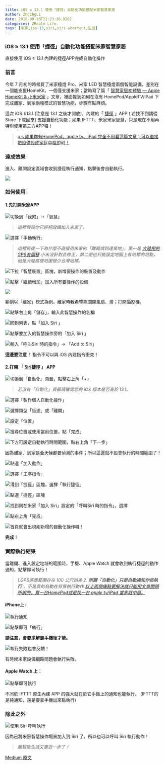```yaml
---
title: iOS ≥ 13.1 使用「捷徑」自動化功能搭配米家智慧家居
author: ZhgChgLi
date: 2019-09-26T22:23:36.828Z
categories: ZRealm Life.
tags: [米家,ios-13,siri,siri-shortcut,生活]
---
```


### iOS ≥ 13.1 使用「捷徑」自動化功能搭配米家智慧家居

直接使用 iOS ≥ 13.1 內建的捷徑APP完成自動化操作
### 前言

今年 7 月初的時候買了米家檯燈 Pro、米家 LED 智慧檯燈兩個智能設備，差別在一個能支援HomeKit，一個僅支援米家；當時寫了篇「 [智慧家居初體驗 — Apple HomeKit & 小米米家](../%E6%99%BA%E6%85%A7%E5%AE%B6%E5%B1%85%E5%88%9D%E9%AB%94%E9%A9%97-apple-homekit-%E5%B0%8F%E7%B1%B3%E7%B1%B3%E5%AE%B6-c3150cdc85dd) 」文章，裡面提到如何在沒有 HomePod/AppleTV/iPad 下完成離家、到家兩種模式的智慧功能，步驟有點麻煩。

這次 iOS ≥13.1 (注意是 13.1 之後才開放)，內建的「 [捷徑](https://apps.apple.com/tw/app/%E6%8D%B7%E5%BE%91/id915249334) 」APP ( 若找不到請從 Store 下載回來) 支援自動化功能；如果 IFTTT、米家米家智慧，只是現在不用再特別使用第三方APP囉！
> [p.s 如果你有HomePod、apple tv、iPad 完全不用看這篇文章；可以直接把設備設成家庭中樞即可！](../%E6%99%BA%E6%85%A7%E5%AE%B6%E5%B1%85%E5%88%9D%E9%AB%94%E9%A9%97-apple-homekit-%E5%B0%8F%E7%B1%B3%E7%B1%B3%E5%AE%B6-c3150cdc85dd)

### 達成效果

進入、離開設定區域會收到捷徑執行通知，點擊後會自動執行。

![](/assets/21119db777dd/1*PxV5JPkSaWVLENgQwM1MqQ.png)
### 如何使用
#### 1.先打開米家APP

![切換到「我的」->「智慧」](/assets/21119db777dd/1*Z0Papen1int2BNH-UO5GjQ.png "切換到「我的」->「智慧」")
> _這裡假設你已經把設備加入米家了。_


![選擇「手動執行」](/assets/21119db777dd/1*k70shMyqZ68g3TT6xQIr6Q.png "選擇「手動執行」")
> _這裡再提一下為什麼不直接用米家的「離開或到達某地」，第一是 [大陸用的GPS有偏移](https://buzzorange.com/techorange/2019/05/09/china-map-is-wrong/) 小米沒針對此修正，第二是他只能設定地圖上有地標的地點，他是大陸高德地圖很少台灣地標。_


![下拉「智慧裝置」區塊，新增要操作的裝置及動作](/assets/21119db777dd/1*IPg5D4G7N514em_kfWuc5w.png "下拉「智慧裝置」區塊，新增要操作的裝置及動作")

![點擊「繼續增加」加入所有要操作的設備](/assets/21119db777dd/1*wQOvC90cSr2iswe_80qHxw.png "點擊「繼續增加」加入所有要操作的設備")

![](/assets/21119db777dd/1*NkJcbWEBZACxpdVT7plPDQ.png)

範例以「離家」模式為例，離家時我希望能關閉風扇、燈；打開攝影機。

![點擊右上角「儲存」，輸入此智慧操作的名稱](/assets/21119db777dd/1*7NJfN3nJ_YjDVDfg1eOkiA.png "點擊右上角「儲存」，輸入此智慧操作的名稱")

![回到列表，點「加入 Siri 」](/assets/21119db777dd/1*J3bs38gdCu7lWM5_BF3Gxg.png "回到列表，點「加入 Siri 」")

![點擊要加入的智慧操作旁的「加入 Siri 」](/assets/21119db777dd/1*3-StxB6DSIQ9CEvg8xxMVg.png "點擊要加入的智慧操作旁的「加入 Siri 」")

![輸入「呼叫Siri 時的指令」-> 「Add to Siri」](/assets/21119db777dd/1*g0PjYwD7i-oiA3Ju9V76QQ.png "輸入「呼叫Siri 時的指令」-> 「Add to Siri」")

**這邊要注意！** 指令不可以與 iOS 內建指令衝突！
#### 2.打開 「 [Siri捷徑](https://apps.apple.com/tw/app/%E6%8D%B7%E5%BE%91/id915249334) 」 APP

![切換到「自動化」頁籤，點擊右上角「+」](/assets/21119db777dd/1*_LPvWc3F9OKed2q93u2sQA.png "切換到「自動化」頁籤，點擊右上角「+」")
> _若沒有「自動化」頁籤請確認您的 iOS 版本是否高於 13.1。_


![選擇「製作個人自動化操作」](/assets/21119db777dd/1*ojg-47V9xCb_kL80sCIj-g.png "選擇「製作個人自動化操作」")

![選擇類型「抵達」或「離開」](/assets/21119db777dd/1*PhBHbQ57IqvvToRYfT_C5g.png "選擇類型「抵達」或「離開」")

![設定「位置」](/assets/21119db777dd/1*V2yPBSYfv770EePQoTTJFQ.png "設定「位置」")

![搜尋位置或使用當前位置，點「完成」](/assets/21119db777dd/1*i-L6rmMe0aj5D-bReIc9Nw.png "搜尋位置或使用當前位置，點「完成」")

![下方可設定自動執行時間範圍，點右上角「下一步」](/assets/21119db777dd/1*ZC6BZHvVtyFWyw-mfJcvXQ.png "下方可設定自動執行時間範圍，點右上角「下一步」")

因為離家、到家是全天候都要偵測的事件；所以這邊就不設會執行的時間範圍了！

![點選「加入動作」](/assets/21119db777dd/1*-8sdXS2aUk8bd-ZOGaAfKQ.png "點選「加入動作」")

![選擇「工序指令」](/assets/21119db777dd/1*njtg1AlUWKWc3cUCrGmSEQ.png "選擇「工序指令」")

![滑到「捷徑」區塊，選擇「執行捷徑」](/assets/21119db777dd/1*seDM3PVZQfQsjHpOjecQuQ.png "滑到「捷徑」區塊，選擇「執行捷徑」")

![點選「捷徑」區塊](/assets/21119db777dd/1*gXm4pRJbryAtQkuwd9dc_Q.png "點選「捷徑」區塊")

![找到剛在米家「加入 Siri」設定的「呼叫Siri 時的指令」，選擇](/assets/21119db777dd/1*gosnwKrxnR77BX4z9IMTUQ.png "找到剛在米家「加入 Siri」設定的「呼叫Siri 時的指令」，選擇")

![點右上角「完成」](/assets/21119db777dd/1*1Ab0t-A6H9GoB3FaLuetvQ.png "點右上角「完成」")

![首頁就會出現剛新增的自動化操作囉！](/assets/21119db777dd/1*iO-DeUtcQtfwiMhkvpZLwA.png "首頁就會出現剛新增的自動化操作囉！")

**完成！**
### 實際執行結果

當離開、進入設定地址的範圍時，手機、Apple Watch 就會收到執行捷徑的動作通知，點擊即可執行！
> _1.GPS感應範圍存在 100 公尺誤差_ 
_2. **所謂「自動化」只是自動通知你按執行** ，不是真的自動在背景執行動作_
> [_以上兩個痛點要解決就只能用文章開頭所說的，買一台HomePod或是找一台 apple tv/iPad 當家庭中樞。_](../%E6%99%BA%E6%85%A7%E5%AE%B6%E5%B1%85%E5%88%9D%E9%AB%94%E9%A9%97-apple-homekit-%E5%B0%8F%E7%B1%B3%E7%B1%B3%E5%AE%B6-c3150cdc85dd)

#### iPhone上 :

![執行通知](/assets/21119db777dd/1*5zxxXEtsSqQPsJh8qoRcwA.png "執行通知")

![點擊即可「執行」](/assets/21119db777dd/1*E1jWgwNHDTrXR9qQmtTmeA.png "點擊即可「執行」")

**請注意，會要求解鎖手機後才能。**

![執行失敗也會反饋！](/assets/21119db777dd/1*3UQO0R4bt-oXwglOrhXbCQ.png "執行失敗也會反饋！")

有時候米家設備網路問題會執行失敗。
#### Apple Watch 上：

![點擊即可執行](/assets/21119db777dd/1*EdRki0mt6-KE2MfW5MSB4w.png "點擊即可執行")

不同於 IFTTT 原生內建 APP 的強大就在於它手錶上的通知也能執行。
(IFTTT的是純通知，還是要拿手機出來點執行)
### 除此之外

![使用 Siri 呼叫執行](/assets/21119db777dd/1*KjRJQutJbRD3aPQUw7LeUQ.png "使用 Siri 呼叫執行")

因為已將米家智慧操作場景加入到 Siri 了，所以也可以呼叫 Siri 執行動作！
> _離智能生活又更近一步了！_


[Medium 原文](https://medium.com/zrealm-life/ios-13-1-%E4%BD%BF%E7%94%A8-%E6%8D%B7%E5%BE%91-%E8%87%AA%E5%8B%95%E5%8C%96%E5%8A%9F%E8%83%BD%E6%90%AD%E9%85%8D%E7%B1%B3%E5%AE%B6%E6%99%BA%E6%85%A7%E5%AE%B6%E5%B1%85-21119db777dd)
